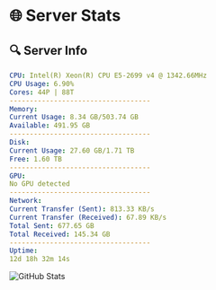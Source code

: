 # 🌐 Server Stats
## 🔍 Server Info
```yaml
CPU: Intel(R) Xeon(R) CPU E5-2699 v4 @ 1342.66MHz
CPU Usage: 6.90%
Cores: 44P | 88T
-----------------------------------
Memory:
Current Usage: 8.34 GB/503.74 GB
Available: 491.95 GB
-----------------------------------
Disk:
Current Usage: 27.60 GB/1.71 TB
Free: 1.60 TB
-----------------------------------
GPU:
No GPU detected
-----------------------------------
Network:
Current Transfer (Sent): 813.33 KB/s
Current Transfer (Received): 67.89 KB/s
Total Sent: 677.65 GB
Total Received: 145.34 GB
-----------------------------------
Uptime:
12d 18h 32m 14s
```
![GitHub Stats](https://img.shields.io/badge/Updated-2025-05-02_11:41:02-blue)
